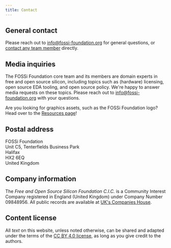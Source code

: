```yaml
---
title: Contact
---
```


## General contact

Please reach out to info@fossi-foundation.org for general questions, or [contact any team member](/about-us/core-team) directly.

## Media inquiries

The FOSSi Foundation core team and its members are domain experts in free and open source silicon, including topics such as (hardware) licensing, open source EDA tooling, and open source policy.
We're happy to answer media requests on these topics.
Please reach out to info@fossi-foundation.org with your questions.

Are you looking for graphics assets, such as the FOSSi Foundation logo?
Head over to the [Resources page](/about-us/resources)!

## Postal address

FOSSi Foundation<br/>
Unit C5, Tenterfields Business Park<br/>
Halifax<br/>
HX2 6EQ<br/>
United Kingdom


## Company information

The *Free and Open Source Silicon Foundation C.I.C.* is a Community Interest Company registered in England (United Kingdom) under Company Number 09848956.
All public records are available at [UK's Companies House](https://find-and-update.company-information.service.gov.uk/company/09848956).

## Content license

All *text* on this website, unless noted otherwise, can be shared and adapted under the terms of the [CC BY 4.0 license](https://creativecommons.org/licenses/by/4.0/deed), as long as you give credit to the authors.
